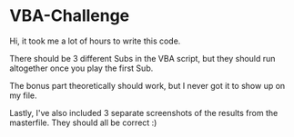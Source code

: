 # VBA-Challenge

Hi, it took me a lot of hours to write this code.

There should be 3 different Subs in the VBA script, but they should run altogether once you play the first Sub.

The bonus part theoretically should work, but I never got it to show up on my file.

Lastly, I've also included 3 separate screenshots of the results from the masterfile. They should all be correct :)
